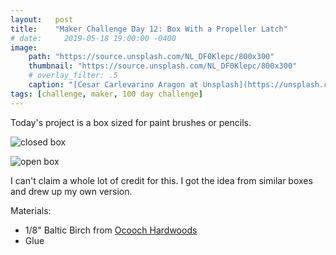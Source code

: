 ```yaml
---
layout:   post
title:    "Maker Challenge Day 12: Box With a Propeller Latch"
# date:     2019-05-18 19:00:00 -0400
image:
    path: "https://source.unsplash.com/NL_DF0Klepc/800x300"
    thumbnail: "https://source.unsplash.com/NL_DF0Klepc/800x300"
    # overlay_filter: .5
    caption: "[Cesar Carlevarino Aragon at Unsplash](https://unsplash.com/photos/NL_DF0Klepc)"
tags: [challenge, maker, 100 day challenge]
---
```

Today's project is a box sized for paint brushes or pencils.

![closed box]({{"/assets/img/hundred-day-challenge/propeller-box-closed.jpg"}})

![open box]({{"/assets/img/hundred-day-challenge/propeller-box-open.jpg"}})

I can't claim a whole lot of credit for this. I got the idea from similar boxes and drew up my own version.

Materials:

* 1/8" Baltic Birch from [Ocooch Hardwoods](https://ocoochhardwoods.com/plywood/baltic-birch-plywood/)
* Glue
